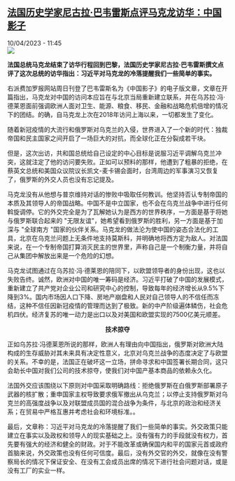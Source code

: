 <!--1681121702000-->
[法国历史学家尼古拉·巴韦雷斯点评马克龙访华：中国影子](https://www.rfi.fr/cn/%E6%B3%95%E5%9B%BD/20230410-%E6%B3%95%E5%9B%BD%E5%8E%86%E5%8F%B2%E5%AD%A6%E5%AE%B6%E5%B0%BC%E5%8F%A4%E6%8B%89%C2%B7%E5%B7%B4%E9%9F%A6%E9%9B%B7%E6%96%AF%E7%82%B9%E8%AF%84%E9%A9%AC%E5%85%8B%E9%BE%99%E8%AE%BF%E5%8D%8E-%E4%B8%AD%E5%9B%BD%E5%BD%B1%E5%AD%90)
------

<div>10/04/2023 - 11:45</div><img src="https://s.rfi.fr/media/display/c3216f08-d53e-11ed-90b9-005056bfb2b6/w:1280/p:16x9/Emmanuel%20Macron-Xi%20Jinping-Ursula%20von%20Der%20Layen.JPG"><p><strong>法国总统马克龙结束了访华行程回到巴黎，法国历史学家尼古拉·巴韦雷斯撰文点评了这次总统的访华指出：习近平对马克龙的冷落提醒我们一些简单的事实。                    </strong></p><div><p><span><span><span><span>右派费加罗报网站周日刊登了巴韦雷斯名为《中国影子》的电子版文章，文章在开篇指出，马克龙对中国的访问本应旨在与北京当局重新建立联系，并在乌苏拉·冯·德莱恩面前强调欧洲人面对卫生、能源、粮食、移民、金融和战略危机倍增的情况下的团结。的确，自马克龙上次在</span>2018<span>年访问上海以来，一切都发生了变化。</span></span></span></span></p><p><span><span><span><span>随着新冠疫情的大流行和俄罗斯对乌克兰的入侵，世界进入了一个新的时代：独裁帝国和民主国家之间开启了一场巨大的对抗，而全球化正在分裂成若干块。</span></span></span></span></p><p><span><span><span><span>但是，这次出访，共和国总统给自己设定的中心目标是说服习近平调解乌克兰冲突，这就注定了他的访问要失败。正如可以预料的那样，他遭到了粗暴的拒绝，在蔡英文总统和美国众议院议长凯文</span>-<span>麦卡锡会面时，台湾周边的军事演习又恢复了，俄罗斯的外交人员也没有忘记提及。</span></span></span></span></p><p><span><span><span><span>马克龙没有从他想与普京维持对话的惨败中吸取任何教训。他坚持否认专制帝国的本质及其领导人的帝国战略。中国不是中立国家，也不会在乌克兰战争中进行任何斡旋调停。它的外交完全是为了瓦解她认为是西方的世界秩序，一方面是基于将她与俄罗斯联合起来的</span> "<span>无限友谊</span>"<span>，她希望看到俄罗斯的胜利，另一方面是基于加深与</span> "<span>全球南方</span> "<span>国家的伙伴关系。马克龙的做法沦为使中国的姿态合法化的工具，北京在乌克兰问题上无条件地支持莫斯科，并明确地将西方定为敌人。对法国来说，在一个专制帝国打算消灭民主的世界里，声称自己是一个制衡力量，并将自己从集团中解放出来是一个危险的幻想。</span></span></span></span></p><p><span><span><span><span>马克龙试图通过在乌苏拉·冯·德莱恩的陪同下，以欧盟领导者的身份出现，这也以失败告终。诚然，欧洲对中国的唯一筹码是经济。习近平打破了中国的发展模式，重新建立了共产党对企业公司和研究中心的控制，导致每年的经济增长从</span>9.5%<span>下降到</span>3%<span>。国内市场因人口下降、房地产崩盘和人民对自己领导人的不信任而冻结，这种不信任因新冠疫情的管理而达到了极致。新的中产阶级遍体鳞伤，社会危机四伏。经济复苏的唯一动力是出口以及对美国和欧盟实现的</span>7500<span>亿美元顺差。</span></span></span></span></p><p style="text-align:center"><strong><span><span><span><span>技术掠夺</span></span></span></span></strong></p><p><span><span><span><span>正如乌苏拉·冯德莱恩所说的那样，欧洲人有理由向中国指出，俄罗斯对欧洲大陆构成的生存威胁对其未来具有决定性意义，北京对乌克兰战争的态度决定了与欧盟的关系。不幸的是，法国正在破坏这一立场，拼命寻求和中国签署长期合同，这只会助长中国对我们公司的技术掠夺，使我们对中国产基本商品的依赖永久化。</span></span></span></span></p><p><span><span><span><span>法国外交应该围绕以下原则对中国采取明确路线：拒绝俄罗斯在白俄罗斯部署原子武器的核扩散；重申国家主权导致要求俄军撤出从乌克兰；以停止支持俄罗斯对乌克兰的高强度战争以及对联盟成员国的混合战争为条件，与北京的政治和经济关系；在贸易中严格互惠并考虑社会和环境标准。。</span></span></span></span></p><p><span><span><span><span>最后，文章称：习近平对马克龙的冷落提醒了我们一些简单的事实。外交政策只能建立在事实以及政权和领导人的现实基础之上。没有强有力的手段就没有权力，首先要有强大的经济和健全的财政。对于不能改革或确保国内和平的国家元首或政府首脑来说，外交政策也没有任何可信度。最后，没有外交官的外交，就像在没有警察局长的情况下保证安全、在没有工会成员出席的情况下进行社会问题对话，或是没有工厂的实业一样。</span></span></span></span></p><div data-selfpromo-newsletter></div><div data-selfpromo-app></div></div>
